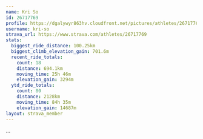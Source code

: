 ```yaml
---
name: Kri So
id: 26717769
profile: https://dgalywyr863hv.cloudfront.net/pictures/athletes/26717769/7761026/13/large.jpg
username: kri-so
strava_url: https://www.strava.com/athletes/26717769
stats:
  biggest_ride_distance: 100.25km
  biggest_climb_elevation_gain: 701.6m
  recent_ride_totals:
    count: 18
    distance: 694.1km
    moving_time: 25h 46m
    elevation_gain: 3294m
  ytd_ride_totals:
    count: 80
    distance: 2128km
    moving_time: 84h 35m
    elevation_gain: 14687m
layout: strava_member
--- 
```

...
